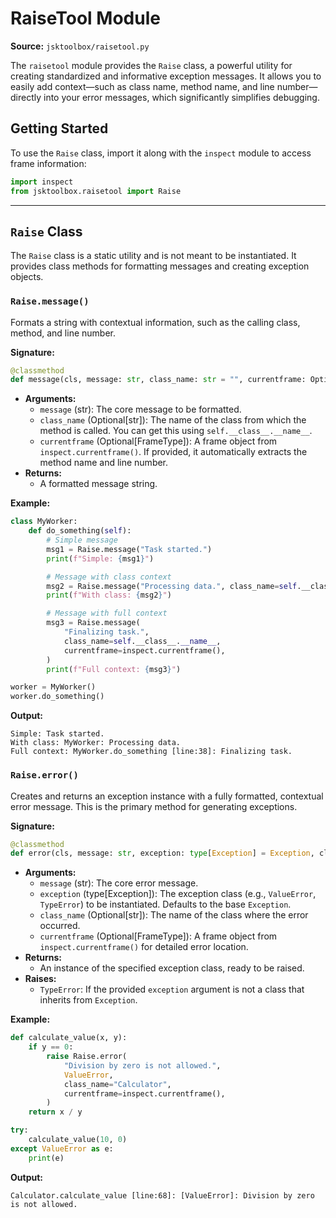# RaiseTool Module

**Source:** `jsktoolbox/raisetool.py`

The `raisetool` module provides the `Raise` class, a powerful utility for creating standardized and informative exception messages. It allows you to easily add context—such as class name, method name, and line number—directly into your error messages, which significantly simplifies debugging.

## Getting Started

To use the `Raise` class, import it along with the `inspect` module to access frame information:

```python
import inspect
from jsktoolbox.raisetool import Raise
```

---

## `Raise` Class

The `Raise` class is a static utility and is not meant to be instantiated. It provides class methods for formatting messages and creating exception objects.

### `Raise.message()`

Formats a string with contextual information, such as the calling class, method, and line number.

**Signature:**
```python
@classmethod
def message(cls, message: str, class_name: str = "", currentframe: Optional[FrameType] = None) -> str:
```

- **Arguments:**
  - `message` (str): The core message to be formatted.
  - `class_name` (Optional[str]): The name of the class from which the method is called. You can get this using `self.__class__.__name__`.
  - `currentframe` (Optional[FrameType]): A frame object from `inspect.currentframe()`. If provided, it automatically extracts the method name and line number.
- **Returns:**
  - A formatted message string.

**Example:**

```python
class MyWorker:
    def do_something(self):
        # Simple message
        msg1 = Raise.message("Task started.")
        print(f"Simple: {msg1}")

        # Message with class context
        msg2 = Raise.message("Processing data.", class_name=self.__class__.__name__)
        print(f"With class: {msg2}")

        # Message with full context
        msg3 = Raise.message(
            "Finalizing task.",
            class_name=self.__class__.__name__,
            currentframe=inspect.currentframe(),
        )
        print(f"Full context: {msg3}")

worker = MyWorker()
worker.do_something()
```

**Output:**
```
Simple: Task started.
With class: MyWorker: Processing data.
Full context: MyWorker.do_something [line:38]: Finalizing task.
```

### `Raise.error()`

Creates and returns an exception instance with a fully formatted, contextual error message. This is the primary method for generating exceptions.

**Signature:**
```python
@classmethod
def error(cls, message: str, exception: type[Exception] = Exception, class_name: str = "", currentframe: Optional[FrameType] = None) -> Exception:
```

- **Arguments:**
  - `message` (str): The core error message.
  - `exception` (type[Exception]): The exception class (e.g., `ValueError`, `TypeError`) to be instantiated. Defaults to the base `Exception`.
  - `class_name` (Optional[str]): The name of the class where the error occurred.
  - `currentframe` (Optional[FrameType]): A frame object from `inspect.currentframe()` for detailed error location.
- **Returns:**
  - An instance of the specified exception class, ready to be raised.
- **Raises:**
  - `TypeError`: If the provided `exception` argument is not a class that inherits from `Exception`.

**Example:**

```python
def calculate_value(x, y):
    if y == 0:
        raise Raise.error(
            "Division by zero is not allowed.",
            ValueError,
            class_name="Calculator",
            currentframe=inspect.currentframe(),
        )
    return x / y

try:
    calculate_value(10, 0)
except ValueError as e:
    print(e)
```

**Output:**
```
Calculator.calculate_value [line:68]: [ValueError]: Division by zero is not allowed.
```